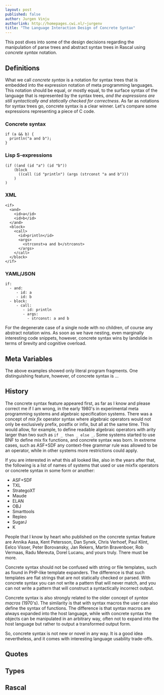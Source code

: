 ```yaml
---
layout: post 
published: false
author: Jurgen Vinju
authorlink: http://homepages.cwi.nl/~jurgenv
title: "The Language Interaction Design of Concrete Syntax"
---
```


This post dives into some of the design decisions regarding the manipulation of parse trees and abstract syntax trees in Rascal using _concrete syntax_ notation. 

## Definitions

What we call _concrete syntax_ is a notation for syntax trees that is embedded into the expression notation of meta programming languages. This notation should be equal, or mostly equal, to the surface syntax of the language that is represented by the syntax trees, _and the expressions are still syntactically and statically checked for correctness_. As far as notations for syntax trees go, concrete syntax is a clear winner. Let's compare some expressions representing a piece of C code.

### Concrete syntax

```
if (a && b) { 
  println("a and b"); 
}
```

### Lisp S-expressions

```
(if ((and (id "a") (id "b")) 
    (block 
      ((call (id "println") (args (strconst "a and b")))
    )
)
```

### XML

```
<if>
  <and>
    <id>a</id>
    <id>b</id>
  </and>
  <block>
    <call>
      <id>println</id>
      <args>
        <strconst>a and b</strconst>
      </args>
    </call>
  </block>
</if>
```

### YAML/JSON

```
if:
  - and:
     - id: a
     - id: b
  - block:
     - call:
        - id: println
        - args:
          - strconst: a and b 
```

For the degenerate case of a single node with no children, of course any abstract notation wins. As soon as we have nesting, even marginally interesting code snippets, however, concrete syntax wins by landslide in terms of brevity and cognitive overload.

## Meta Variables

The above examples showed only literal program fragments. One distinguishing feature, however, of concrete syntax is ...

## History

The concrete syntax feature appeared first, as far as I know and please correct me if I am wrong, in the early 1980's in experimental meta programming systems and  algebraic specification systems. There was a concept of _mix fix_ operator syntax where algebraic operators would not only be exclusively prefix, postfix or infix, but all at the same time. This would allow, for example, to define readable algebraic operators with arity larger than two such as `if _ then _ else _`. Some systems started to use BNF to define mix fix functions, and concrete syntax was born. In extreme cases, such as ASF+SDF any context-free grammar rule was allowed to be an operator, while in other systems more restrictions could apply. 

If you are interested in what this all looked like, also in the years after that, the following is a list of names of systems that used or use mixfix operators or concrete syntax in some form or another:

* ASF+SDF
* TXL
* StrategoXT
* Maude
* ELAN
* OBJ
* Smarttools
* Repleo
* SugarJ
* K

People that I know by heart who published on the concrete syntax feature are Annika Aasa, Kent Petersson, Dan Synek, Chris Verhoef, Paul Klint, Eelco Visser, Peter Borovansky, Jan Rekers, Martin Bravenboer, Rob Vermaas, Radu Mereuta, Dorel Lucanu, and yours truly. There must be more.

Concrete syntax should not be confused with string or file templates, such as found in PHP-like template expanders. The difference is that such templates are flat strings that are not statically checked or parsed. With concrete syntax you can not write a pattern that will never match, and you can not write a pattern that will construct a syntactically incorrect output.

Concrete syntax is also strongly related to the older concept of _syntax macros_ (1970's). The similarity is that with syntax macros the user can also define the syntax of functions. The difference is that syntax macros are always expanded into the host language, while with concrete syntax the objects can be manipulated in an arbitrary way, often not to expand into the host language but rather to output a transformed output form.  

So, concrete syntax is not new or novel in any way. It is a good idea nevertheless, and it comes with interesting language usability trade-offs.

## Quotes 

## Types

## Rascal








